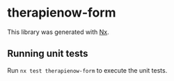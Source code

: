 # therapienow-form

This library was generated with [Nx](https://nx.dev).

## Running unit tests

Run `nx test therapienow-form` to execute the unit tests.
